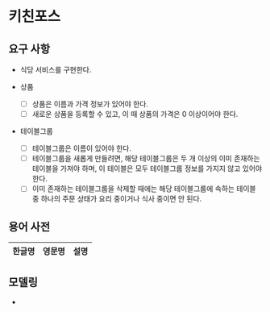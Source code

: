 # 키친포스

## 요구 사항

- 식당 서비스를 구현한다.

- 상품
    - [ ] 상품은 이름과 가격 정보가 있어야 한다.
    - [ ] 새로운 상품을 등록할 수 있고, 이 때 상품의 가격은 0 이상이어야 한다.
- 테이블그룹
    - [ ] 테이블그룹은 이름이 있어야 한다.
    - [ ] 테이블그룹을 새롭게 만들려면, 해당 테이블그룹은 두 개 이상의 이미 존재하는 테이블을 가져야 하며, 이 테이블은 모두 테이블그룹 정보를 가지지 않고 있어야 한다.
    - [ ] 이미 존재하는 테이블그룹을 삭제할 때에는 해당 테이블그룹에 속하는 테이블 중 하나의 주문 상태가 요리 중이거나 식사 중이면 안 된다.

## 용어 사전

| 한글명 | 영문명 | 설명 |
| --- | --- | --- |

## 모델링

- 
